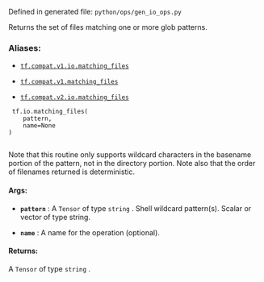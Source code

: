 Defined in generated file:  `python/ops/gen_io_ops.py` 

Returns the set of files matching one or more glob patterns.



### Aliases:

- [ `tf.compat.v1.io.matching_files` ](/api_docs/python/tf/io/matching_files)

- [ `tf.compat.v1.matching_files` ](/api_docs/python/tf/io/matching_files)

- [ `tf.compat.v2.io.matching_files` ](/api_docs/python/tf/io/matching_files)



```
 tf.io.matching_files(
    pattern,
    name=None
)
 
```

Note that this routine only supports wildcard characters in the
basename portion of the pattern, not in the directory portion.
Note also that the order of filenames returned is deterministic.



#### Args:

- **`pattern`** : A  `Tensor`  of type  `string` .
Shell wildcard pattern(s). Scalar or vector of type string.

- **`name`** : A name for the operation (optional).



#### Returns:
A  `Tensor`  of type  `string` .

